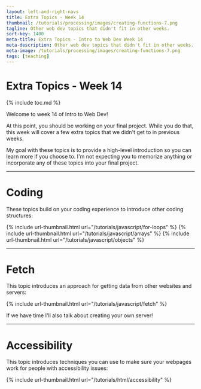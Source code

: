 ```yaml
---
layout: left-and-right-navs
title: Extra Topics - Week 14
thumbnail: /tutorials/processing/images/creating-functions-7.png
tagline: Other web dev topics that didn't fit in other weeks.
sort-key: 1400
meta-title: Extra Topics - Intro to Web Dev Week 14
meta-description: Other web dev topics that didn't fit in other weeks.
meta-image: /tutorials/processing/images/creating-functions-7.png
tags: [teaching]
---
```


# Extra Topics - Week 14

{% include toc.md %}

Welcome to week 14 of Intro to Web Dev!

At this point, you should be working on your final project. While you do that, this week will cover a few extra topics that we didn't get to in previous weeks.

My goal with these topics is to provide a high-level introduction so you can learn more if you choose to. I'm not expecting you to memorize anything or incorporate any of these topics into your final project.

---

# Coding

These topics build on your coding experience to introduce other coding structures:

{% include url-thumbnail.html url="/tutorials/javascript/for-loops" %}
{% include url-thumbnail.html url="/tutorials/javascript/arrays" %}
{% include url-thumbnail.html url="/tutorials/javascript/objects" %}

---

# Fetch

This topic introduces an approach for getting data from other websites and servers:

{% include url-thumbnail.html url="/tutorials/javascript/fetch" %}

If we have time I'll also talk about creating your own server!

---

# Accessibility

This topic introduces techniques you can use to make sure your webpages work for people with accessibility issues:

{% include url-thumbnail.html url="/tutorials/html/accessibility" %}
